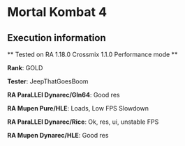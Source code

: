 # Mortal Kombat 4 

## Execution information


** Tested on RA 1.18.0 Crossmix 1.1.0 Performance mode **


**Rank**: GOLD


**Tester**: JeepThatGoesBoom



**RA ParaLLEl Dynarec/Gln64**: Good res


**RA Mupen Pure/HLE**: Loads, Low FPS Slowdown


**RA ParaLLEl Dynarec/Rice**: Ok, res, ui, unstable FPS


**RA Mupen Dynarec/HLE**: Good res